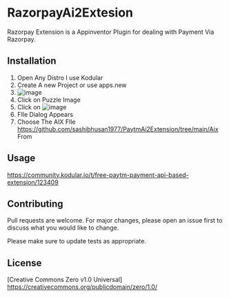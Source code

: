 # RazorpayAi2Extesion


Razorpay Extension is a Appinventor Plugin for dealing with Payment Via Razorpay.

## Installation

1. Open Any Distro I use Kodular 
2. Create A new Project or use apps.new
3. ![image](https://user-images.githubusercontent.com/23038093/119612899-1541e800-be1a-11eb-90fc-1a638c450d61.png)
4. Click on Puzzle Image 
5. Click on ![image](https://user-images.githubusercontent.com/23038093/119612987-2d196c00-be1a-11eb-909b-463c8e2a2760.png)
6. FIle Dialog Appears 
7. Choose The AIX FIle https://github.com/sashibhusan1977/PaytmAi2Extension/tree/main/Aix From


## Usage

https://community.kodular.io/t/free-paytm-payment-api-based-extension/123409



## Contributing
Pull requests are welcome. For major changes, please open an issue first to discuss what you would like to change.

Please make sure to update tests as appropriate.

## License
[Creative Commons Zero v1.0 Universal] https://creativecommons.org/publicdomain/zero/1.0/
